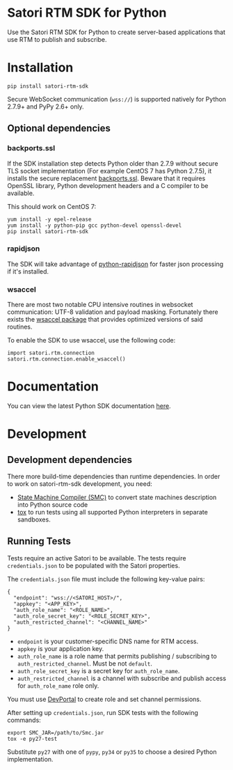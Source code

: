 # Satori RTM SDK for Python

Use the Satori RTM SDK for Python to create server-based applications
that use RTM to publish and subscribe.

# Installation

```
pip install satori-rtm-sdk
```

Secure WebSocket communication (``wss://``) is supported natively
for Python 2.7.9+ and PyPy 2.6+ only.

## Optional dependencies

### backports.ssl

If the SDK installation step detects Python older than 2.7.9 without secure
TLS socket implementation (For example CentOS 7 has Python 2.7.5), it installs
the secure replacement [backports.ssl][1]. Beware that it requires
OpenSSL library, Python development headers and a C compiler to be available.

This should work on CentOS 7:

```
yum install -y epel-release
yum install -y python-pip gcc python-devel openssl-devel
pip install satori-rtm-sdk
```

[1]: https://pypi.python.org/pypi/backports.ssl

### rapidjson

The SDK will take advantage of [python-rapidjson][2] for faster json processing
if it's installed.

[2]: https://pypi.python.org/pypi/python-rapidjson

### wsaccel

There are most two notable CPU intensive routines in websocket communication:
UTF-8 validation and payload masking. Fortunately there exists the
[wsaccel package][3] that provides optimized versions of said routines.

To enable the SDK to use wsaccel, use the following code:

```
import satori.rtm.connection
satori.rtm.connection.enable_wsaccel()
```

[3]: https://pypi.python.org/pypi/wsaccel

# Documentation

You can view the latest Python SDK documentation
[here](https://www.satori.com/docs/client-libraries/python).

# Development

## Development dependencies

There more build-time dependencies than runtime dependencies.
In order to work on satori-rtm-sdk development, you need:

 * [State Machine Compiler (SMC)][4]
    to convert state machines description into Python source code
 * [tox][5]
    to run tests using all supported Python interpreters in separate sandboxes.

[4]: http://smc.sourceforge.net/
[5]: https://tox.readthedocs.org/en/latest/

## Running Tests

Tests require an active Satori to be available. The tests require `credentials.json` 
to be populated with the Satori properties.

The `credentials.json` file must include the following key-value pairs:

```
{
  "endpoint": "wss://<SATORI_HOST>/",
  "appkey": "<APP_KEY>",
  "auth_role_name": "<ROLE_NAME>",
  "auth_role_secret_key": "<ROLE_SECRET_KEY>",
  "auth_restricted_channel": "<CHANNEL_NAME>"
}
```

* `endpoint` is your customer-specific DNS name for RTM access.
* `appkey` is your application key.
* `auth_role_name` is a role name that permits publishing / subscribing to `auth_restricted_channel`. Must be not `default`.
* `auth_role_secret_key` is a secret key for `auth_role_name`.
* `auth_restricted_channel` is a channel with subscribe and publish access for `auth_role_name` role only.

You must use [DevPortal](https://developer.satori.com/) to create role and set channel permissions.

After setting up `credentials.json`, run SDK tests with the following commands:

```
export SMC_JAR=/path/to/Smc.jar
tox -e py27-test
```

Substitute `py27` with one of `pypy`, `py34` or `py35` to choose a
desired Python implementation.

